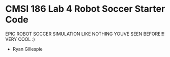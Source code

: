 # CMSI 186 Lab 4 Robot Soccer Starter Code
EPIC ROBOT SOCCER SIMULATION LIKE NOTHING YOUVE SEEN BEFORE!!! VERY COOL :) 
- Ryan Gillespie
